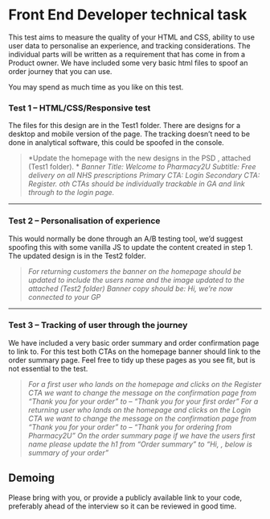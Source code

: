 # Front End Developer technical task

This test aims to measure the quality of your HTML and CSS, ability to use user data to personalise an experience, and tracking considerations. The individual parts will be written as a requirement that has come in from a Product owner. We have included some very basic html files to spoof an order journey that you can use.

You may spend as much time as you like on this test.

### Test 1 – HTML/CSS/Responsive test

The files for this design are in the Test1 folder. There are designs for a desktop and mobile version of the page. The tracking doesn’t need to be done in analytical software, this could be spoofed in the console.


>*Update the homepage with the new designs in the PSD , attached (Test1 folder). *
>*Banner*
>*Title: Welcome to Pharmacy2U*
>*Subtitle: Free delivery on all NHS prescriptions*
>*Primary CTA: Login*
>*Secondary CTA: Register.*
>*oth CTAs should be individually trackable in GA and link through to the login page.*

---

### Test 2 – Personalisation of experience

This would normally be done through an A/B testing tool, we’d suggest spoofing this with some vanilla JS to update the content created in step 1. The updated design is in the Test2 folder.

>*For returning customers the banner on the homepage should be updated to include the users name and the image updated to the attached (Test2 folder)*
>*Banner copy should be: Hi, <firstname> we’re now connected to your GP*

---

### Test 3 – Tracking of user through the journey

We have included a very basic order summary and order confirmation page to link to. For this test both CTAs on the homepage banner should link to the order summary page. Feel free to tidy up these pages as you see fit, but is not essential to the test.

>*For a first user who lands on the homepage and clicks on the Register CTA we want to change the message on the confirmation page from “Thank you for your order” to – “Thank you for your first order”*
>*For a returning user who lands on the homepage and clicks on the Login CTA we want to change the message on the confirmation page from “Thank you for your order” to – “Thank you for ordering from Pharmacy2U”*
>*On the order summary page if we have the users first name please update the h1 from “Order summary” to “Hi, <firstname>, below is summary of your order”*

## Demoing 
Please bring with you, or provide a publicly available link to your code, preferably ahead of the interview so it can be reviewed in good time.
